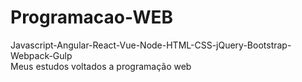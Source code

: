 # Programacao-WEB
Javascript-Angular-React-Vue-Node-HTML-CSS-jQuery-Bootstrap-Webpack-Gulp <br>
Meus estudos voltados a programação web
